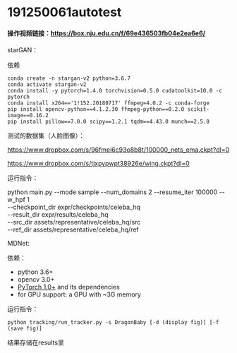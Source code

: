 # 191250061autotest

#### 操作视频链接：https://box.nju.edu.cn/f/69e436503fb04e2ea6e6/

starGAN：

依赖

```
conda create -n stargan-v2 python=3.6.7
conda activate stargan-v2
conda install -y pytorch=1.4.0 torchvision=0.5.0 cudatoolkit=10.0 -c pytorch
conda install x264=='1!152.20180717' ffmpeg=4.0.2 -c conda-forge
pip install opencv-python==4.1.2.30 ffmpeg-python==0.2.0 scikit-image==0.16.2
pip install pillow==7.0.0 scipy==1.2.1 tqdm==4.43.0 munch==2.5.0
```



测试的数据集（人脸图像）：

https://www.dropbox.com/s/96fmei6c93o8b8t/100000_nets_ema.ckpt?dl=0

https://www.dropbox.com/s/tjxpypwpt38926e/wing.ckpt?dl=0

运行指令：

python main.py --mode sample --num_domains 2 --resume_iter 100000 --w_hpf 1 \
               --checkpoint_dir expr/checkpoints/celeba_hq \
               --result_dir expr/results/celeba_hq \
               --src_dir assets/representative/celeba_hq/src \
               --ref_dir assets/representative/celeba_hq/ref



MDNet:

依赖：

- python 3.6+
- opencv 3.0+
- [PyTorch 1.0+](http://pytorch.org/) and its dependencies
- for GPU support: a GPU with ~3G memory



运行指令：

```
python tracking/run_tracker.py -s DragonBaby [-d (display fig)] [-f (save fig)]
```

结果存储在results里





#### 